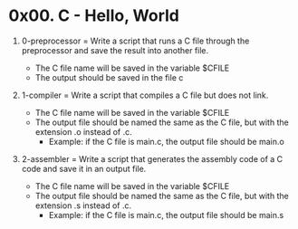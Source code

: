 # 0x00. C - Hello, World

1. 0-preprocessor = Write a script that runs a C file through the preprocessor and save the result into another file.

	* The C file name will be saved in the variable $CFILE
	* The output should be saved in the file c
2. 1-compiler = Write a script that compiles a C file but does not link.

	* The C file name will be saved in the variable $CFILE
	* The output file should be named the same as the C file, but with the extension .o instead of .c.
		* Example: if the C file is main.c, the output file should be main.o
3. 2-assembler = Write a script that generates the assembly code of a C code and save it in an output file.

	* The C file name will be saved in the variable $CFILE
	* The output file should be named the same as the C file, but with the extension .s instead of .c.
		* Example: if the C file is main.c, the output file should be main.s
